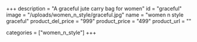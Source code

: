 +++
description = "A graceful jute carry bag for women"
id = "graceful"
image = "/uploads/women_n_style/graceful.jpg"
name = "women n style graceful"
product_del_price = "999"
product_price = "499"
product_url = ""

categories = ["women_n_style"]
+++
